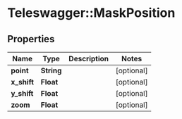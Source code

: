 # Teleswagger::MaskPosition

## Properties
Name | Type | Description | Notes
------------ | ------------- | ------------- | -------------
**point** | **String** |  | [optional] 
**x_shift** | **Float** |  | [optional] 
**y_shift** | **Float** |  | [optional] 
**zoom** | **Float** |  | [optional] 


